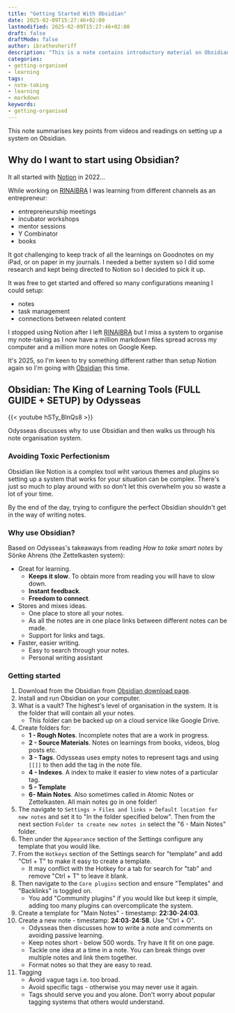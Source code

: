 ```yaml
---
title: "Getting Started With Obsidian"
date: 2025-02-09T15:27:46+02:00
lastmodified: 2025-02-09T15:27:46+02:00
draft: false
draftMode: false
author: ibrathesheriff
description: "This is a note contains introductory material on Obsidian."
categories:
- getting-organised
- learning
tags:
- note-taking
- learning
- markdown
keywords:
- getting-organised
---
```

This note summarises key points from videos and readings on setting up a system on Obsidian.

## Why do I want to start using Obsidian?

It all started with [Notion](https://www.notion.com/) in 2022...

While working on [RINAIBRA](/projects/rinaibra/) I was learning from different channels as an entrepreneur:
+ entrepreneurship meetings 
+ incubator workshops
+ mentor sessions
+ Y Combinator
+ books

It got challenging to keep track of all the learnings on Goodnotes on my iPad, or on paper in my journals. I needed a better system so I did some research and kept being directed to Notion so I decided to pick it up.

It was free to get started and offered so many configurations meaning I could setup:
+ notes
+ task management
+ connections between related content

I stopped using Notion after I left [RINAIBRA](/projects/rinaibra/) but I miss a system to organise my note-taking as I now have a million markdown files spread across my computer and a million more notes on Google Keep.

It's 2025, so I'm keen to try something different rather than setup Notion again so I'm going with [Obsidian](https://obsidian.md/) this time.

## Obsidian: The King of Learning Tools (FULL GUIDE + SETUP) by Odysseas
{{< youtube hSTy_BInQs8 >}}

Odysseas discusses why to use Obsidian and then walks us through his note organisation system.

### Avoiding Toxic Perfectionism
Obsidian like Notion is a complex tool wiht various themes and plugins so setting up a system that works for your situation can be complex. There's just so much to play around with so don't let this overwhelm you so waste a lot of your time.

By the end of the day, trying to configure the perfect Obsidian shouldn't get in the way of writing notes.

### Why use Obsidian?
Based on Odysseas's takeaways from reading *How to take smart notes* by Sönke Ahrens (the Zettelkasten system):
+ Great for learning.
    - **Keeps it slow**. To obtain more from reading you will have to slow down.
    - **Instant feedback**.
    - **Freedom to connect**.
+ Stores and mixes ideas.
    - One place to store all your notes.
    - As all the notes are in one place links between different notes can be made.
    - Support for links and tags.
+ Faster, easier writing.
    - Easy to search through your notes.
    - Personal writing assistant

### Getting started
1. Download from the Obsidian from [Obsidian download page](https://obsidian.md/download).
2. Install and run Obsidian on your computer.
3. What is a vault? The highest's level of organisation in the system. It is the folder that will contain all your notes.
    - This folder can be backed up on a cloud service like Google Drive.
4. Create folders for:
    - **1 - Rough Notes**. Incomplete notes that are a work in progress.
    - **2 - Source Materials**. Notes on learnings from books, videos, blog posts etc.
    - **3 - Tags**. Odysseas uses empty notes to represent tags and using `[[]]` to then add the tag in the note file.
    - **4 - Indexes**. A index to make it easier to view notes of a particular tag.
    - **5 - Template**
    - **6- Main Notes**. Also sometimes called in Atomic Notes or Zettelkasten. All main notes go in one folder!
5. The navigate to `Settings > Files and links > Default location for new notes` and set it to "In the folder specified below". Then from the next section `Folder to create new notes in` select the "6 - Main Notes" folder.
6. Then under the `Appearance` section of the Settings configure any template that you would like.
7. From the `Hotkeys` section of the Settings search for "template" and add "Ctrl + T" to make it easy to create a template.
    - It may conflict with the Hotkey for a tab for search for "tab" and remove "Ctrl + T" to leave it blank.
8. Then navigate to the `Core plugins` section and ensure "Templates" and "Backlinks" is toggled on.
    - You add "Community plugins" if you would like but keep it simple, adding too many plugins can overcomplicate the system.
9. Create a template for "Main Notes" - timestamp: **22:30**-**24:03**.
10. Create a new note - timestamp: **24:03**-**24:58**. Use "Ctrl + O".
    - Odysseas then discusses how to write a note and comments on avoiding passive learning.
    - Keep notes short - below 500 words. Try have it fit on one page.
    - Tackle one idea at a time in a note. You can break things over multiple notes and link them together.
    - Format notes so that they are easy to read.
11. Tagging
    - Avoid vague tags i.e. too broad.
    - Avoid specific tags - otherwise you may never use it again.
    - Tags should serve you and you alone. Don't worry about popular tagging systems that others would understand.


 